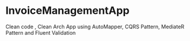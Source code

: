# InvoiceManagementApp

Clean code , Clean Arch App
using AutoMapper,
CQRS Pattern,
MediateR Pattern and
Fluent Validation
